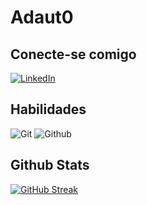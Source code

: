 # Adaut0

## **Conecte-se comigo**
[![LinkedIn](https://img.shields.io/badge/LinkedIn-0077B5?style=for-the-badge&logo=linkedin&logoColor=white)](https://www.linkedin.com/in/adauto-valentim-a2847b2b9/)

## **Habilidades**
![Git](https://img.shields.io/badge/Git-777BB4?style=for-the-badge&logo=git&logoColor=white)
![Github](https://img.shields.io/badge/Github-777BB4?style=for-the-badge&logo=github&logoColor=white)

## **Github Stats**
[![GitHub Streak](https://streak-stats.demolab.com/?user=Adaut0&theme=bear&background=000&border=30A3DC&dates=FFF)](https://git.io/streak-stats)